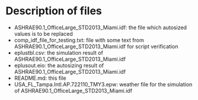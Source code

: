 # Description of files

* ASHRAE90.1\_OfficeLarge\_STD2013\_Miami.idf: the file which autosized values is to be replaced
* comp\_idf\_file\_for\_testing.txt: file with some text from ASHRAE90.1\_OfficeLarge\_STD2013\_Miami.idf for script verification
* eplustbl.csv: the simulation result of ASHRAE90.1\_OfficeLarge\_STD2013\_Miami.idf
* eplusout.eio: the autosizing result of ASHRAE90.1\_OfficeLarge\_STD2013\_Miami.idf
* README.md: this file
* USA\_FL\_Tampa.Intl.AP.722110_TMY3.epw: weather file for the simulation of ASHRAE90.1\_OfficeLarge\_STD2013\_Miami.idf

